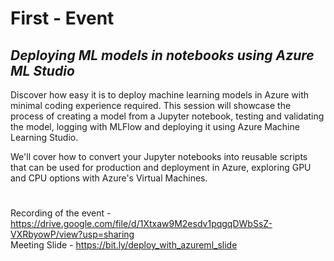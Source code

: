 # First - Event

## *Deploying ML models in notebooks using Azure ML Studio*

Discover how easy it is to deploy machine learning models in Azure with minimal coding experience required. This session will showcase the process of creating a model from a Jupyter notebook, testing and validating the model, logging with MLFlow and deploying it using Azure Machine Learning Studio. <br>

We'll cover how to convert your Jupyter notebooks into reusable scripts that can be used for production and deployment in Azure, exploring GPU and CPU options with Azure's Virtual Machines.

#
Recording of the event - https://drive.google.com/file/d/1Xtxaw9M2esdv1pqgqDWbSsZ-VXRbyowP/view?usp=sharing
<br>
Meeting Slide - https://bit.ly/deploy_with_azureml_slide
